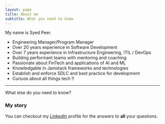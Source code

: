 ```yaml
---
layout: page
title: About me
subtitle: What you need to know
---
```


My name is Syed Peer. 

- Engineering Manager/Program Manager
- Over 20 years experience in Software Development
- Over 7 years experience in Infrastructure Engineering, ITIL / DevOps 
- Building performant teams with mentoring and coaching 
- Passionate about FinTech and applications of AI and ML
- Knowledgable in Jamstack frameworks and technologies
- Establish and enforce SDLC and best practice for development
- Curiuos about all things tech !!

<hr/>

What else do you need to know?

### My story

You can checkout my [LinkedIn](https://www.linkedin.com/in/syedpeer) profile for the answers to **all** your questions.
